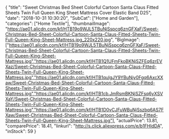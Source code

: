 {
	"title": "Sweet Christmas Bed Sheet Colorful Cartoon Santa Claus Fitted Sheets Twin Full Queen King Sheet Mattress Cover Elastic Band D25",
	"date": "2018-10-31 10:30:20",
	"SubCat": ["Home and Garden"],
	"categories": ["Home Textile"],
	"thumbnailImage": "https://ae01.alicdn.com/kf/HTB19o9WJL5TBuNjSspcq6znGFXaF/Sweet-Christmas-Bed-Sheet-Colorful-Cartoon-Santa-Claus-Fitted-Sheets-Twin-Full-Queen-King-Sheet-Mattress.jpg_220x220.jpg",
	"BigImage": ["https://ae01.alicdn.com/kf/HTB19o9WJL5TBuNjSspcq6znGFXaF/Sweet-Christmas-Bed-Sheet-Colorful-Cartoon-Santa-Claus-Fitted-Sheets-Twin-Full-Queen-King-Sheet-Mattress.jpg","https://ae01.alicdn.com/kf/HTB1Q1UFmFkoBKNjSZFEq6zrEVXaz/Sweet-Christmas-Bed-Sheet-Colorful-Cartoon-Santa-Claus-Fitted-Sheets-Twin-Full-Queen-King-Sheet-Mattress.jpg","https://ae01.alicdn.com/kf/HTB1qulgJY9YBuNjy0Fgq6AxcXXaw/Sweet-Christmas-Bed-Sheet-Colorful-Cartoon-Santa-Claus-Fitted-Sheets-Twin-Full-Queen-King-Sheet-Mattress.jpg","https://ae01.alicdn.com/kf/HTB1cb.JmRsmBKNjSZFsq6yXSVXaY/Sweet-Christmas-Bed-Sheet-Colorful-Cartoon-Santa-Claus-Fitted-Sheets-Twin-Full-Queen-King-Sheet-Mattress.jpg","https://ae01.alicdn.com/kf/HTB1D0vCJFuWBuNjSszbq6AS7FXaw/Sweet-Christmas-Bed-Sheet-Colorful-Cartoon-Santa-Claus-Fitted-Sheets-Twin-Full-Queen-King-Sheet-Mattress.jpg"],
	"actualPrice": 13.81,
	"comparePrice": 18.41,
	"linkurl": "http://s.click.aliexpress.com/e/b1FHIdDA",
	"inStock": 59
}
